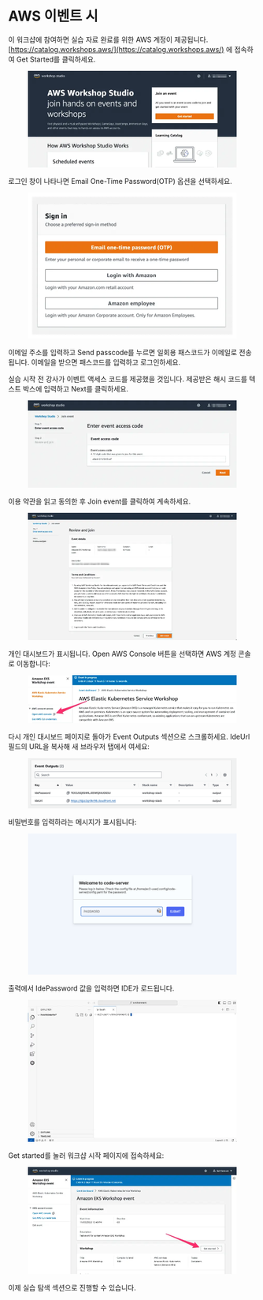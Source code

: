 # AWS 이벤트 시

이 워크샵에 참여하면 실습 자료 완료를 위한 AWS 계정이 제공됩니다. [https://catalog.workshops.aws/](https://catalog.workshops.aws/) 에 접속하여 Get Started를 클릭하세요.

<figure><img src="../../.gitbook/assets/image (5) (1) (1).png" alt=""><figcaption></figcaption></figure>

로그인 창이 나타나면 Email One-Time Password(OTP) 옵션을 선택하세요.

<figure><img src="../../.gitbook/assets/image (1) (1) (1) (1) (1).png" alt=""><figcaption></figcaption></figure>

이메일 주소를 입력하고 Send passcode를 누르면 일회용 패스코드가 이메일로 전송됩니다. 이메일을 받으면 패스코드를 입력하고 로그인하세요.

실습 시작 전 강사가 이벤트 액세스 코드를 제공했을 것입니다. 제공받은 해시 코드를 텍스트 박스에 입력하고 Next를 클릭하세요.

<figure><img src="../../.gitbook/assets/image (3) (1) (1) (1) (1).png" alt=""><figcaption></figcaption></figure>

이용 약관을 읽고 동의한 후 Join event를 클릭하여 계속하세요.

<figure><img src="../../.gitbook/assets/image (4) (1) (1) (1) (1).png" alt=""><figcaption></figcaption></figure>

개인 대시보드가 표시됩니다. Open AWS Console 버튼을 선택하면 AWS 계정 콘솔로 이동합니다:

<figure><img src="../../.gitbook/assets/image (5) (1) (1) (1).png" alt=""><figcaption></figcaption></figure>

다시 개인 대시보드 페이지로 돌아가 Event Outputs 섹션으로 스크롤하세요. IdeUrl 필드의 URL을 복사해 새 브라우저 탭에서 여세요:

<figure><img src="../../.gitbook/assets/image (6) (1) (1).png" alt=""><figcaption></figcaption></figure>

비밀번호를 입력하라는 메시지가 표시됩니다:

<figure><img src="../../.gitbook/assets/image (7) (1) (1).png" alt=""><figcaption></figcaption></figure>

출력에서 IdePassword 값을 입력하면 IDE가 로드됩니다.

<figure><img src="../../.gitbook/assets/image (8) (1) (1).png" alt=""><figcaption></figcaption></figure>

Get started를 눌러 워크샵 시작 페이지에 접속하세요:

<figure><img src="../../.gitbook/assets/image (9) (1) (1).png" alt=""><figcaption></figcaption></figure>

이제 실습 탐색 섹션으로 진행할 수 있습니다.
